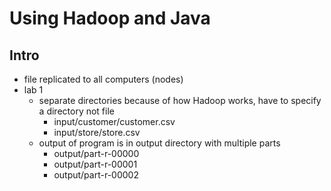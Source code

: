 # Using Hadoop and Java

## Intro
- file replicated to all computers (nodes)
- lab 1
    - separate directories because of how Hadoop works, have to specify a directory not file
        - input/customer/customer.csv
        - input/store/store.csv
    - output of program is in output directory with multiple parts
        - output/part-r-00000
        - output/part-r-00001
        - output/part-r-00002
    